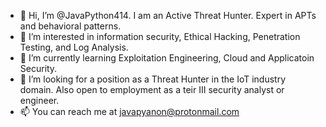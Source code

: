 - 👋 Hi, I’m @JavaPython414. I am an Active Threat Hunter. Expert in APTs and behavioral patterns.
- 👀 I’m interested in information security, Ethical Hacking, Penetration Testing, and Log Analysis.
- 🌱 I’m currently learning Exploitation Engineering, Cloud and Applicatoin Security.
- 💞️ I’m looking for a position as a Threat Hunter in the IoT industry domain. Also open to employment as a teir III security analyst or engineer. 
- 📫 You can reach me at javapyanon@protonmail.com 

<!---
JavaPython414/JavaPython414 is a ✨ special ✨ repository because its `README.md` (this file) appears on your GitHub profile.
You can click the Preview link to take a look at your changes.
--->
